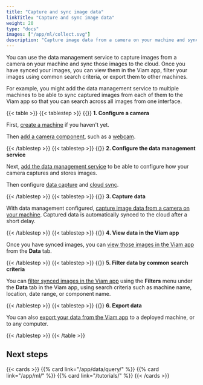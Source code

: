 ```yaml
---
title: "Capture and sync image data"
linkTitle: "Capture and sync image data"
weight: 20
type: "docs"
images: ["/app/ml/collect.svg"]
description: "Capture image data from a camera on your machine and sync that data to the cloud."
---
```


You can use the data management service to capture images from a camera on your machine and sync those images to the cloud.
Once you have synced your images, you can view them in the Viam app, filter your images using common search criteria, or export them to other machines.

For example, you might add the data management service to multiple machines to be able to sync captured images from each of them to the Viam app so that you can search across all images from one interface.

{{< table >}}
{{< tablestep >}}
{{<imgproc src="/icons/components/camera.svg" class="fill alignleft" style="max-width: 150px" declaredimensions=true alt="configure a camera component">}}
**1. Configure a camera**

First, [create a machine](/app/fleet/machines/#add-a-new-machine) if you haven't yet.

Then [add a camera component](/machine/components/camera/), such as a [webcam](/machine/components/camera/webcam/).

{{< /tablestep >}}
{{< tablestep >}}
{{<imgproc src="/machine/services/icons/data-management.svg" class="fill alignleft" style="max-width: 150px" declaredimensions=true alt="Collect data">}}
**2. Configure the data management service**

Next, [add the data management service](/app/data/) to be able to configure how your camera captures and stores images.

Then configure [data capture](/app/data/capture/) and [cloud sync](/app/data/cloud-sync/).

{{< /tablestep >}}
{{< tablestep >}}
{{<imgproc src="/machine/services/icons/data-capture.svg" class="fill alignleft" style="max-width: 150px" declaredimensions=true alt="Collect data">}}
**3. Capture data**

With data management configured, [capture image data from a camera on your machine](/app/data/capture/#configure-data-capture-for-individual-components). Captured data is automatically synced to the cloud after a short delay.

{{< /tablestep >}}
{{< tablestep >}}
{{<imgproc src="/app/ml/collect.svg" class="fill alignleft" style="max-width: 150px"  declaredimensions=true alt="Train models">}}
**4. View data in the Viam app**

Once you have synced images, you can [view those images in the Viam app](/app/data/view/) from the **Data** tab.

{{< /tablestep >}}
{{< tablestep >}}
{{<imgproc src="/app/ml/configure.svg" class="fill alignleft" style="max-width: 150px"  declaredimensions=true alt="Train models">}}
**5. Filter data by common search criteria**

You can [filter synced images in the Viam app](/app/data/view/#filter-data) using the **Filters** menu under the **Data** tab in the Viam app, using search criteria such as machine name, location, date range, or component name.

{{< /tablestep >}}
{{< tablestep >}}
{{<imgproc src="/machine/services/icons/data-capture.svg" class="fill alignleft" style="max-width: 150px"  declaredimensions=true alt="Train models">}}
**6. Export data**

You can also [export your data from the Viam app](/app/data/export/) to a deployed machine, or to any computer.

{{< /tablestep >}}
{{< /table >}}

## Next steps

{{< cards >}}
{{% card link="/app/data/query/" %}}
{{% card link="/app/ml/" %}}
{{% card link="/tutorials/" %}}
{{< /cards >}}
